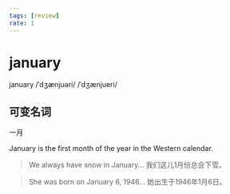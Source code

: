 ```yaml
---
tags: [review]
rate: 1
---
```


# january
january /ˈdʒænjuəri/ /ˈdʒænjueri/ 

## 可变名词

一月

January is the first month of the year in the Western calendar.  

> We always have snow in January...
> 我们这儿1月份总会下雪。


> She was born on January 6, 1946...
> 她出生于1946年1月6日。


